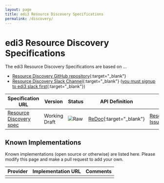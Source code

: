 ```yaml
---
layout: page
title: edi3 Resource Discovery Specifications
permalink: /discovery/
---
```


# edi3 Resource Discovery Specifications

The edi3 Resource Discovery Specifications are based on ...

* [Resource Discovery GitHub repository](https://github.com/edi3/edi3-discovery){:target="_blank"}
* [Resource Discovery Slack Channel](https://edi3.slack.com/messages/spec-discovery/){:target="_blank"} ([you must signup to edi3 slack first](https://join.slack.com/t/edi3/shared_invite/enQtNTY5OTkzMjQ0NjcyLTM1MzYyNjg5M2RlMWIyZjUzMDBlNWQ3OWIyZTNhMDhhN2UzYjIyMjk4M2VhM2ViNzhhM2Y1OWE0Y2FhYTc1ZTg){:target="_blank"})

| Specification URL | Version | Status | API Definition | Issues List |
| ----------------- | ------  | ------ | -------------- | ----------- |
| [Resource Discovery spec](//edi3.org/specs/edi3-discovery/master/) | Working Draft | ![Raw](//rfc.unprotocols.org/spec:2/COSS/raw.svg) | [ReDoc](//edi3.org/specs/edi3-discovery/master/redoc-static.html){:target="_blank"} |  [Resource Discovery Issues](https://github.com/edi3/edi3-discovery/issues){:target="_blank"}  |

## Known Implementations

Known implementations (open source or otherwise) are listed here.  Please modify this page and make a pull request to add your own.

|Provider|Implementation URL|Comments|
|--------|------------------|--------|
|  |  |  |


